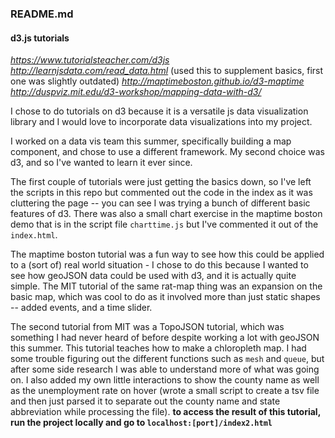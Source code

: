 ### README.md
#### d3.js tutorials
*https://www.tutorialsteacher.com/d3js*
*http://learnjsdata.com/read_data.html* (used this to supplement basics, first one was slightly outdated)
*http://maptimeboston.github.io/d3-maptime*
*http://duspviz.mit.edu/d3-workshop/mapping-data-with-d3/*

I chose to do tutorials on d3 because it is a versatile js data visualization library and I would love to incorporate data visualizations into my project.

I worked on a data vis team this summer, specifically building a map component, and chose to use a different framework. My second choice was d3, and so I've wanted to learn it ever since.

The first couple of tutorials were just getting the basics down, so I've left the scripts in this repo but commented out the code in the index as it was cluttering the page -- you can see I was trying a bunch of different basic features of d3. There was also a small chart exercise in the maptime boston demo that is in the script file `charttime.js` but I've commented it out of the `index.html`.

The maptime boston tutorial was a fun way to see how this could be applied to a (sort of) real world situation - I chose to do this because I wanted to see how geoJSON data could be used with d3, and it is actually quite simple. The MIT tutorial of the same rat-map thing was an expansion on the basic map, which was cool to do as it involved more than just static shapes -- added events, and a time slider.

The second tutorial from MIT was a TopoJSON tutorial, which was something I had never heard of before despite working a lot with geoJSON this summer. This tutorial teaches how to make a chloropleth map. I had some trouble figuring out the different functions such as `mesh` and `queue`, but after some side research I was able to understand more of what was going on. I also added my own little interactions to show the county name as well as the unemployment rate on hover (wrote a small script to create a tsv file and then just parsed it to separate out the county name and state abbreviation while processing the file).
**to access the result of this tutorial, run the project locally and go to `localhost:[port]/index2.html`**